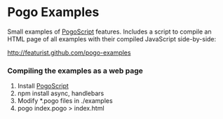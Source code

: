 # Pogo Examples

Small examples of [PogoScript](https://github.com/featurist/pogoscript) features. Includes a script to compile an HTML page
of all examples with their compiled JavaScript side-by-side:

http://featurist.github.com/pogo-examples

### Compiling the examples as a web page

1. Install [PogoScript](https://github.com/featurist/pogoscript)
2. npm install async, handlebars
2. Modify *.pogo files in ./examples
3. pogo index.pogo > index.html
